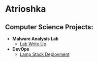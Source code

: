 <h1>Atrioshka</h1>

<h2>Computer Science Projects:</h2>

- <b>Malware Analysis Lab</b>
  - [Lab Write Up](https://github.com/atrioshka/Malware-Analysis-Lab)
- <b>DevOps</b>
  - [Lamp Stack Deployment](https://www.linkedin.com/in/ayla-rios/details/projects/) <b><i></b></i>






